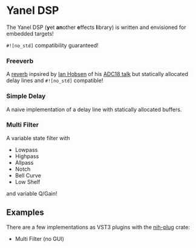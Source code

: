 # Yanel DSP
The Yanel DSP (**y**et **an**other **e**ffects **l**ibrary) is
written and envisioned for embedded targets!

 `#![no_std]` compatibility guaranteed!

### Freeverb
A [reverb](https://github.com/irh/freeverb-rs/) inpsired by [Ian Hobsen](https://github.com/irh) of his [ADC18 talk](https://www.youtube.com/watch?v=Yom9E-67bdI) but statically allocated delay lines and `#![no_std]` compatible!

### Simple Delay
A naive implementation of a delay line with statically allocated buffers.

### Multi Filter
A variable state filter with
- Lowpass
- Highpass
- Allpass
- Notch
- Bell Curve
- Low Shelf

and variable Q/Gain!

## Examples
There are a few implementations as VST3 plugins with the [nih-plug](https://github.com/robbert-vdh/nih-plug) crate:
- Multi Filter (no GUI)